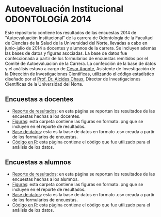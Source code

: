 Autoevaluación Institucional ODONTOLOGÍA 2014
=============

Este repositorio contiene los resultados de las encuestas 2014 de "Autoevaluación Institucional" de la carrera de Odontología de la Facultad de Ciencias de la Salud de la Universidad del Norte, llevadas a cabo en junio-julio de 2014 a docentes y alumnos de la carrera. Se incluyen además las bases de datos y figuras asociadas. La base de datos fue confeccionada a partir de los formularios de encuestas remitidos por el Comité de Autoevaluación de la Carrera. La confección de la base de datos y el análisis estuvo a cargo de [César Aponte](https://github.com/ceapo1905), Asistente de Investigación de la Dirección de Investigaciones Científicas, utilizando el código estadístico diseñado por el [Prof. Dr. Alcides Chaux](https://github.com/alcideschaux), Director de Investigaciones Científicas de la Universidad del Norte. 

## Encuestas a docentes
* [Reporte de resultados](https://github.com/ceapo1905/Odonto2014/blob/master/Docentes/Odontolog%C3%ADa2014Docentes.md): en esta página se reportan los resultados de las encuestas hechas a los docentes.
* [Figuras](https://github.com/ceapo1905/Odonto2014/tree/master/Docentes/figure): esta carpeta contiene las figuras en formato .png que se incluyen en el reporte de resultados.
* [Base de datos](https://github.com/ceapo1905/Odonto2014/blob/master/Odontolog%C3%ADa2014Docentes.csv): esta es la base de datos en formato .csv creada a partir de los formularios de encuestas.
* [Código en R](https://github.com/ceapo1905/Odonto2014/blob/master/Docentes/Odontolog%C3%ADa2014Docentes.Rmd): esta página contiene el código que fue utilizado para el análisis de los datos.

## Encuestas a alumnos
* [Reporte de resultados](https://github.com/ceapo1905/Odonto2014/blob/master/Alumnos/Odontolog%C3%ADa2014Alumnos.md): en esta página se reportan los resultados de las encuestas hechas a los alumnos.
* [Figuras](https://github.com/ceapo1905/Odonto2014/tree/master/Alumnos/figure): esta carpeta contiene las figuras en formato .png que se incluyen en el reporte de resultados.
* [Base de datos](https://github.com/ceapo1905/Odonto2014/blob/master/Odontolog%C3%ADa2014Estudiantes.csv): esta es la base de datos en formato .csv creada a partir de los formularios de encuestas.
* [Código en R](https://github.com/ceapo1905/Odonto2014/blob/master/Alumnos/Odontolog%C3%ADa2014Alumnos.Rmd): esta página contiene el código que fue utilizado para el análisis de los datos.
